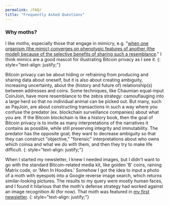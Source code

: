```yaml
---
permalink: /FAQ/
title: "Frequently Asked Questions"
---
```


### Why moths?

I like moths, especially those that engage in mimicry, e.g. "[when one organism (the mimic) converges on phenotypic features of another (the model) because of the selective benefits of sharing such a resemblance](https://sci-hub.se/10.1086/673758)." I think mimics are a good mascot for illustrating Bitcoin privacy as I see it.
{: style="text-align: justify;"}

Bitcoin privacy can be about hiding or refraining from producing and sharing data about oneself, but it is also about creating ambiguity, increasing uncertainty, about the (history and future of) relationship(s) between addresses and coins. Some techniques, like Chaumian equal-input CoinJoin, have more resemblance to the zebra strategy: camouflauging into a large herd so that no individual animal can be picked out. But many, such as PayJoin, are about constructing transactions in such a way where you confuse the predator (ex. blockchain surveillance companies) about what you are. If the Bitcoin blockchain is like a history book, then the goal of Bitcoin privacy is to invite as many interpretations of the narratives it contains as possible, while still preserving integrity and immutability. The predator has the opposite goal; they want to decrease ambiguity so that they can construct "objective," "forensic" interpretations about who owns which coinsa and what we do with them, and then they try to make life difficult.
{: style="text-align: justify;"}

When I started my newsletter, I knew I needed images, but I didn't want to go with the standard Bitcoin-related media kit, like golden 'B' coins, raining Matrix code, or 'Men In Hoodies.' Somehow I got the idea to input a photo of a moth with eyespots into a Google reverse image search, which returns similar-looking pictures. The results to my query were mostly human faces, and I found it hilarious that the moth's defense strategy had worked against an image recognition AI (for now). That moth was featured in [my first newsletter](https://enegnei.github.io/This-Month-In-Bitcoin-Privacy/June_2020/).
{: style="text-align: justify;"}
